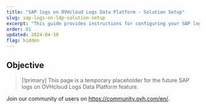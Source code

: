 ```yaml
---
title: "SAP logs on OVHcloud Logs Data Platform - Solution Setup"
slug: sap-logs-on-ldp-solution-setup
excerpt: "This guide provides instructions for configuring your SAP logs on OVHcloud Logs Data Platform"
order: 01
updated: 2024-04-10
flag: hidden
---
```


## Objective

> [!primary]
> This page is a temporary placeholder for the future SAP logs on OVHcloud Logs Data Platform feature.
>
Join our community of users on <https://community.ovh.com/en/>.